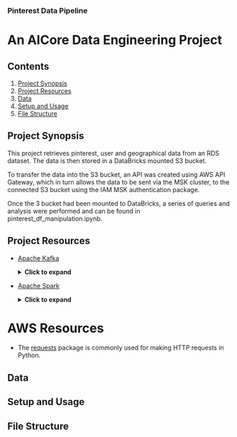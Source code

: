 ### Pinterest Data Pipeline
# An AICore Data Engineering Project

## Contents
1. [Project Synopsis](#project_synopsis)
2. [Project Resources](#project_resources)
3. [Data](#data)
4. [Setup and Usage](#setup_and_usage)
5. [File Structure](#file_structure)

## Project Synopsis <a name="project_synopsis"></a>
This project retrieves pinterest, user and geographical data from an RDS dataset. The data is then stored in a DataBricks mounted S3 bucket.

To transfer the data into the S3 bucket, an API was created using AWS API Gateway, which in turn allows the data to be sent via the MSK cluster, to the connected S3 bucket using the IAM MSK authentication package.

Once the 3 bucket had been mounted to DataBricks, a series of queries and analysis were performed and can be found in pinterest_df_manipulation.ipynb.

## Project Resources <a name="project_resources"></a>
* [Apache Kafka](https://kafka.apache.org/documentation/)
  <details>
    <summary><strong>Click to expand</strong></summary>
    <p style="background-color: #FFAF82; padding: 10px;">
      This is the subtext with a small grey banner.
    </p>
  </details>

* [Apache Spark](https://spark.apache.org/docs/latest/)
  <details>
    <summary><strong>Click to expand</strong></summary>
    <p style="background-color: #FFAF82; padding: 10px;">
      This is the subtext with a small grey banner.
    </p>
  </details>

# AWS Resources
* The [requests](https://docs.python-requests.org/en/latest/) package is commonly used for making HTTP requests in Python.

## Data <a name="data"></a>

## Setup and Usage <a name="setup_and_usage"></a>

## File Structure <a name="file_structure"></a>
